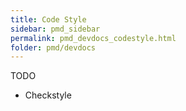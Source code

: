 ```yaml
---
title: Code Style
sidebar: pmd_sidebar
permalink: pmd_devdocs_codestyle.html
folder: pmd/devdocs
---
```


TODO

*   Checkstyle

